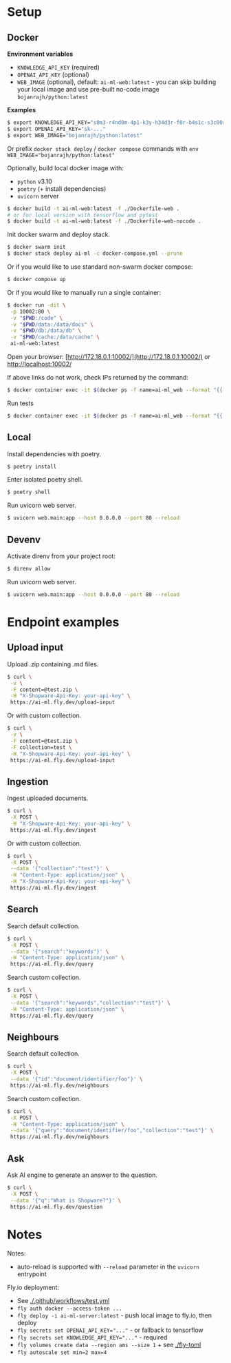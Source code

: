 # Setup

## Docker

**Environment variables**

- `KNOWLEDGE_API_KEY` (required)
- `OPENAI_API_KEY` (optional)
- `WEB_IMAGE` (optional), default: `ai-ml-web:latest` - you can skip building your local image and use pre-built
  no-code image `bojanrajh/python:latest`

**Examples**

```bash
$ export KNOWLEDGE_API_KEY="s0m3-r4nd0m-4p1-k3y-h34d3r-f0r-b4s1c-s3c00r1ty"
$ export OPENAI_API_KEY="sk-..."
$ export WEB_IMAGE="bojanrajh/python:latest"
```

Or prefix `docker stack deploy` / `docker compose` commands with `env WEB_IMAGE="bojanrajh/python:latest"`

Optionally, build local docker image with:

- `python` v3.10
- `poetry` (+ install dependencies)
- `uvicorn` server

```bash
$ docker build -t ai-ml-web:latest -f ./Dockerfile-web .
# or for local version with tensorflow and pytest
$ docker build -t ai-ml-web:latest -f ./Dockerfile-web-nocode .
```

Init docker swarm and deploy stack.

```bash
$ docker swarm init
$ docker stack deploy ai-ml -c docker-compose.yml --prune
```

Or if you would like to use standard non-swarm docker compose:

```bash
$ docker compose up
```

Or if you would like to manually run a single container:

```bash
$ docker run -dit \
 -p 10002:80 \
 -v "$PWD:/code" \
 -v "$PWD/data:/data/docs" \
 -v "$PWD/db:/data/db" \
 -v "$PWD/cache:/data/cache" \
 ai-ml-web:latest
```

Open your browser: [http://172.18.0.1:10002/](http://172.18.0.1:10002/)
or [http://localhost:10002/](http://localhost:10002/)

If above links do not work, check IPs returned by the command:

```bash
$ docker container exec -it $(docker ps -f name=ai-ml_web --format "{{.ID}}") hostname -I
```

Run tests

```bash
$ docker container exec -it $(docker ps -f name=ai-ml_web --format "{{.ID}}") pytest
```

## Local

Install dependencies with poetry.

```bash
$ poetry install
```

Enter isolated poetry shell.

```bash
$ poetry shell
```

Run uvicorn web server.

```bash
$ uvicorn web.main:app --host 0.0.0.0 --port 80 --reload
```

## Devenv

Activate direnv from your project root:

```bash
$ direnv allow
```

Run uvicorn web server.

```bash
$ uvicorn web.main:app --host 0.0.0.0 --port 80 --reload
```

# Endpoint examples

## Upload input

Upload .zip containing .md files.

```bash
$ curl \
 -v \
 -F content=@test.zip \
 -H "X-Shopware-Api-Key: your-api-key" \
 https://ai-ml.fly.dev/upload-input
```

Or with custom collection.

```bash
$ curl \
 -v \
 -F content=@test.zip \
 -F collection=test \
 -H "X-Shopware-Api-Key: your-api-key" \
 https://ai-ml.fly.dev/upload-input
```

## Ingestion

Ingest uploaded documents.

```bash
$ curl \
 -X POST \
 -H "X-Shopware-Api-Key: your-api-key" \
 https://ai-ml.fly.dev/ingest
```

Or with custom collection.

```bash
$ curl \
 -X POST \
 --data '{"collection":"test"}' \
 -H "Content-Type: application/json" \
 -H "X-Shopware-Api-Key: your-api-key" \
 https://ai-ml.fly.dev/ingest
```

## Search

Search default collection.

```bash
$ curl \
 -X POST \
 --data '{"search":"keywords"}' \
 -H "Content-Type: application/json" \
 https://ai-ml.fly.dev/query
```

Search custom collection.

```bash
$ curl \
 -X POST \
 --data '{"search":"keywords","collection":"test"}' \
 -H "Content-Type: application/json" \
 https://ai-ml.fly.dev/query
```

## Neighbours

Search default collection.

```bash
$ curl \
 -X POST \
 --data '{"id":"document/identifier/foo"}' \
 https://ai-ml.fly.dev/neighbours
```

Search custom collection.

```bash
$ curl \
 -X POST \
 -H "Content-Type: application/json" \
 --data '{"query":"document/identifier/foo","collection":"test"}' \
 https://ai-ml.fly.dev/neighbours
```

## Ask

Ask AI engine to generate an answer to the question.

```bash
$ curl \
 -X POST \
 --data '{"q":"What is Shopware?"}' \
 https://ai-ml.fly.dev/question
```

# Notes

Notes:

- auto-reload is supported with `--reload` parameter in the `uvicorn` entrypoint

Fly.io deployment:

- See [./.github/workflows/test.yml](./.github/workflows/test.yml)
- `fly auth docker --access-token ...`
- `fly deploy -i ai-ml-server:latest` - push local image to fly.io, then deploy
- `fly secrets set OPENAI_API_KEY="..."` - or fallback to tensorflow
- `fly secrets set KNOWLEDGE_API_KEY="..."` - required
- `fly volumes create data --region ams --size 1` + see [./fly-toml](./fly-toml)
- `fly autoscale set min=2 max=4`
